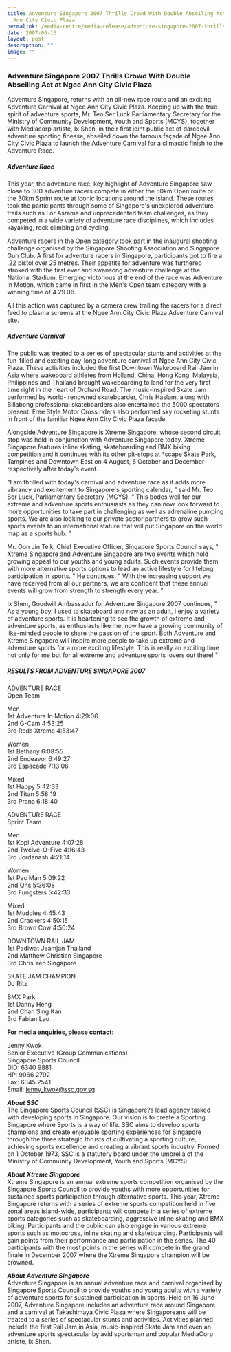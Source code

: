 ```yaml
---
title: Adventure Singapore 2007 Thrills Crowd With Double Abseiling Act at Ngee
  Ann City Civic Plaza
permalink: /media-centre/media-release/adventure-singapore-2007-thrills-crowd-with-double-abseiling-act-at/
date: 2007-06-16
layout: post
description: ""
image: ""
---
```

### **Adventure Singapore 2007 Thrills Crowd With Double Abseiling Act at Ngee Ann City Civic Plaza**

Adventure Singapore, returns with an all-new race route and an exciting Adventure Carnival at Ngee Ann City Civic Plaza. Keeping up with the true spirit of adventure sports, Mr. Teo Ser Luck Parliamentary Secretary for the Ministry of Community Development, Youth and Sports (MCYS), together with Mediacorp artiste, Ix Shen, in their first joint public act of daredevil adventure sporting finesse, abseiled down the famous façade of Ngee Ann City Civic Plaza to launch the Adventure Carnival for a climactic finish to the Adventure Race.

##### **Adventure Race**

This year, the adventure race, key highlight of Adventure Singapore saw close to 300 adventure racers compete in either the 50km Open route or the 30km Sprint route at iconic locations around the island. These routes took the participants through some of Singapore's unexplored adventure trails such as Lor Asrama and unprecedented team challenges, as they competed in a wide variety of adventure race disciplines, which includes kayaking, rock climbing and cycling.

Adventure racers in the Open category took part in the inaugural shooting challenge organised by the Singapore Shooting Association and Singapore Gun Club. A first for adventure racers in Singapore, participants got to fire a .22 pistol over 25 metres. Their appetite for adventure was furthered stroked with the first ever and swansong adventure challenge at the National Stadium. Emerging victorious at the end of the race was Adventure in Motion, which came in first in the Men's Open team category with a winning time of 4.29.06.

All this action was captured by a camera crew trailing the racers for a direct feed to plasma screens at the Ngee Ann City Civic Plaza Adventure Carnival site.

##### **Adventure Carnival**

The public was treated to a series of spectacular stunts and activities at the fun-filled and exciting day-long adventure carnival at Ngee Ann City Civic Plaza. These activities included the first Downtown Wakeboard Rail Jam in Asia where wakeboard athletes from Holland, China, Hong Kong, Malaysia, Philippines and Thailand brought wakeboarding to land for the very first time right in the heart of Orchard Road. The music-inspired Skate Jam performed by world- renowned skateboarder, Chris Haslam, along with Billabong professional skateboarders also entertained the 5000 spectators present. Free Style Motor Cross riders also performed sky rocketing stunts in front of the familiar Ngee Ann City Civic Plaza façade.

Alongside Adventure Singapore is Xtreme Singapore, whose second circuit stop was held in conjunction with Adventure Singapore today. Xtreme Singapore features inline skating, skateboarding and BMX biking competition and it continues with its other pit-stops at &ast;scape Skate Park, Tampines and Downtown East on 4 August, 6 October and December respectively after today's event.

"I am thrilled with today's carnival and adventure race as it adds more vibrancy and excitement to Singapore's sporting calendar, " said Mr. Teo Ser Luck, Parliamentary Secretary (MCYS). " This bodes well for our extreme and adventure sports enthusiasts as they can now look forward to more opportunities to take part in challenging as well as adrenaline pumping sports. We are also looking to our private sector partners to grow such sports events to an international stature that will put Singapore on the world map as a sports hub. "

Mr. Oon Jin Teik, Chief Executive Officer, Singapore Sports Council says, " Xtreme Singapore and Adventure Singapore are two events which hold growing appeal to our youths and young adults. Such events provide them with more alternative sports options to lead an active lifestyle for lifelong participation in sports. " He continues, " With the increasing support we have received from all our partners, we are confident that these annual events will grow from strength to strength every year. "

Ix Shen, Goodwill Ambassador for Adventure Singapore 2007 continues, " As a young boy, I used to skateboard and now as an adult, I enjoy a variety of adventure sports. It is heartening to see the growth of extreme and adventure sports, as enthusiasts like me, now have a growing community of like-minded people to share the passion of the sport. Both Adventure and Xtreme Singapore will inspire more people to take up extreme and adventure sports for a more exciting lifestyle. This is really an exciting time not only for me but for all extreme and adventure sports lovers out there! "


##### **RESULTS FROM ADVENTURE SINGAPORE 2007**

ADVENTURE RACE
<br>
Open Team

Men
<br>
1st Adventure In Motion 4:29:06
<br>
2nd G-Cam 4:53:25
<br>
3rd Reds Xtreme 4:53:47

Women
<br>
1st Bethany 6:08:55
<br>
2nd Endeavor 6:49:27
<br>
3rd Espacade 7:13:06

Mixed
<br>
1st Happy 5:42:33
<br>
2nd Titan 5:58:19
<br>
3rd Prana 6:18:40

ADVENTURE RACE
<br>
Sprint Team

Men
<br>
1st Kopi Adventure 4:07:28
<br>
2nd Twelve-O-Five 4:16:43
<br>
3rd Jordanash 4:21:14

Women
<br>
1st Pac Man 5:09:22
<br>
2nd Qns 5:36:08
<br>
3rd Fungsters 5:42:33

Mixed
<br>
1st Muddles 4:45:43
<br>
2nd Crackers 4:50:15
<br>
3rd Brown Cow 4:50:24


DOWNTOWN RAIL JAM
<br>
1st Padiwat Jeamjan Thailand
<br>
2nd Matthew Christian Singapore
<br>
3rd Chris Yeo Singapore

SKATE JAM CHAMPION
<br>
DJ Ritz

BMX Park
<br>
1st Danny Heng
<br>
2nd Chan Sing Kan
<br>
3rd Fabian Lao


**For media enquiries, please contact:**

Jenny Kwok
<br>
Senior Executive (Group Communications)
<br>
Singapore Sports Council
<br>
DID: 6340 9881
<br>
HP: 9066 2792
<br>
Fax: 6345 2541
<br>
Email: [jenny_kwok@ssc.gov.sg](mailto:jenny_kwok@ssc.gov.sg)

***About SSC***
<br>
The Singapore Sports Council (SSC) is Singapore?s lead agency tasked with developing sports in Singapore. Our vision is to create a Sporting Singapore where Sports is a way of life. SSC aims to develop sports champions and create enjoyable sporting experiences for Singapore through the three strategic thrusts of cultivating a sporting culture, achieving sports excellence and creating a vibrant sports industry. Formed on 1 October 1973, SSC is a statutory board under the umbrella of the Ministry of Community Development, Youth and Sports (MCYS).

***About Xtreme Singapore***
<br>
Xtreme Singapore is an annual extreme sports competition organised by the Singapore Sports Council to provide youths with more opportunities for sustained sports participation through alternative sports. This year, Xtreme Singapore returns with a series of extreme sports competition held in five zonal areas island-wide, participants will compete in a series of extreme sports categories such as skateboarding, aggressive inline skating and BMX biking. Participants and the public can also engage in various extreme sports such as motocross, inline skating and skateboarding. Participants will gain points from their performance and participation in the series. The 40 participants with the most points in the series will compete in the grand finale in December 2007 where the Xtreme Singapore champion will be crowned.

***About Adventure Singapore***
<br>
Adventure Singapore is an annual adventure race and carnival organised by Singapore Sports Council to provide youths and young adults with a variety of adventure sports for sustained participation in sports. Held on 16 June 2007, Adventure Singapore includes an adventure race around Singapore and a carnival at Takashimaya Civic Plaza where Singaporeans will be treated to a series of spectacular stunts and activities. Activities planned include the first Rail Jam in Asia, music-inspired Skate Jam and even an adventure sports spectacular by avid sportsman and popular MediaCorp artiste, Ix Shen.
